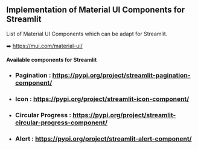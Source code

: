 ## **Implementation of Material UI Components for Streamlit**

List of Material UI Components which can be adapt for Streamlit.

➡️ https://mui.com/material-ui/


**Available components for Streamlit**
- ### Pagination : https://pypi.org/project/streamlit-pagination-component/
- ### Icon : https://pypi.org/project/streamlit-icon-component/
- ### Circular Progress : https://pypi.org/project/streamlit-circular-progress-component/
- ### Alert : https://pypi.org/project/streamlit-alert-component/

